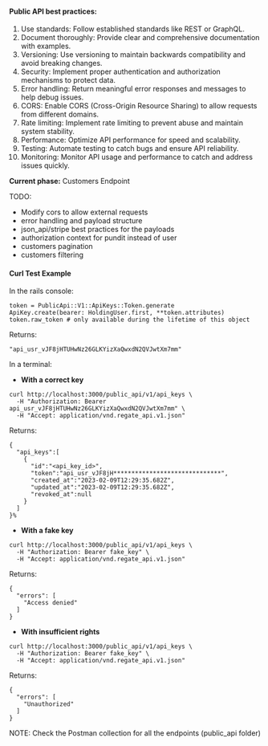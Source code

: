 #### Public API best practices:

1.  Use standards: Follow established standards like REST or GraphQL.
2.  Document thoroughly: Provide clear and comprehensive documentation with examples.
3.  Versioning: Use versioning to maintain backwards compatibility and avoid breaking changes.
4.  Security: Implement proper authentication and authorization mechanisms to protect data.
5.  Error handling: Return meaningful error responses and messages to help debug issues.
6.  CORS: Enable CORS (Cross-Origin Resource Sharing) to allow requests from different domains.
7.  Rate limiting: Implement rate limiting to prevent abuse and maintain system stability.
8.  Performance: Optimize API performance for speed and scalability.
9.  Testing: Automate testing to catch bugs and ensure API reliability.
10. Monitoring: Monitor API usage and performance to catch and address issues quickly.

**Current phase:** Customers Endpoint

TODO:

- Modify cors to allow external requests
- error handling and payload structure
- json_api/stripe best practices for the payloads
- authorization context for pundit instead of user
- customers pagination
- customers filtering

#### Curl Test Example

In the rails console:

```
token = PublicApi::V1::ApiKeys::Token.generate
ApiKey.create(bearer: HoldingUser.first, **token.attributes)
token.raw_token # only available during the lifetime of this object
```

Returns:

```
"api_usr_vJF8jHTUHwNz26GLKYizXaQwxdN2QVJwtXm7mm"
```

In a terminal:

- **With a correct key**

```
curl http://localhost:3000/public_api/v1/api_keys \
  -H "Authorization: Bearer api_usr_vJF8jHTUHwNz26GLKYizXaQwxdN2QVJwtXm7mm" \
  -H "Accept: application/vnd.regate_api.v1.json"
```

Returns:

```
{
  "api_keys":[
    {
      "id":"<api_key_id>",
      "token":"api_usr_vJF8jH******************************",
      "created_at":"2023-02-09T12:29:35.682Z",
      "updated_at":"2023-02-09T12:29:35.682Z",
      "revoked_at":null
    }
  ]
}%
```

- **With a fake key**

```
curl http://localhost:3000/public_api/v1/api_keys \
  -H "Authorization: Bearer fake_key" \
  -H "Accept: application/vnd.regate_api.v1.json"
```

Returns:

```
{
  "errors": [
    "Access denied"
  ]
}
```

- **With insufficient rights**

```
curl http://localhost:3000/public_api/v1/api_keys \
  -H "Authorization: Bearer fake_key" \
  -H "Accept: application/vnd.regate_api.v1.json"
```

Returns:

```
{
  "errors": [
    "Unauthorized"
  ]
}
```

NOTE: Check the Postman collection for all the endpoints (public_api folder)
